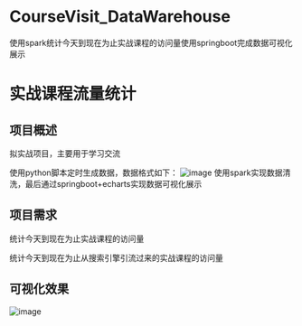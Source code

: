 # CourseVisit_DataWarehouse
使用spark统计今天到现在为止实战课程的访问量使用springboot完成数据可视化展示

# 实战课程流量统计

## 项目概述
拟实战项目，主要用于学习交流

使用python脚本定时生成数据，数据格式如下：
![image](https://github.com/dumpling02/CourseVisit_DataWarehouse/assets/105651412/37aeac07-56a7-4434-aabf-a91899c7c89b)
使用spark实现数据清洗，最后通过springboot+echarts实现数据可视化展示

## 项目需求
统计今天到现在为止实战课程的访问量  

统计今天到现在为止从搜索引擎引流过来的实战课程的访问量

## 可视化效果
![image](https://github.com/dumpling02/CourseVisit_DataWarehouse/assets/105651412/6b5c5acc-ae59-414d-b595-cc8e48a12b6f)

